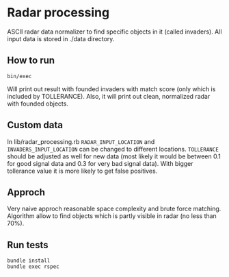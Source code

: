 # Radar processing

ASCII radar data normalizer to find specific objects in it (called invaders).
All input data is stored in ./data directory.

## How to run

```
bin/exec
```

Will print out result with founded invaders with match score (only which is included by TOLLERANCE).
Also, it will print out clean, normalized radar with founded objects.

## Custom data

In lib/radar_processing.rb `RADAR_INPUT_LOCATION` and `INVADERS_INPUT_LOCATION` can
be changed to different locations. `TOLLERANCE` should be adjusted as well for new data (most likely it would be between 0.1 for good signal data and 0.3 for very bad signal data). With bigger tollerance value it is more likely to get false positives.

## Approch

Very naive approch reasonable space complexity and brute force matching. Algorithm allow to find objects which is partly visible in radar (no less than 70%).

## Run tests

```
bundle install
bundle exec rspec
```
